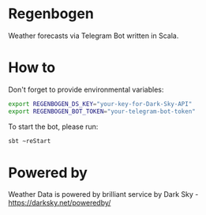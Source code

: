 # Regenbogen 
Weather forecasts via Telegram Bot written in Scala.

# How to 
Don't forget to provide environmental variables:
```bash
export REGENBOGEN_DS_KEY="your-key-for-Dark-Sky-API"
export REGENBOGEN_BOT_TOKEN="your-telegram-bot-token"
```

To start the bot, please run:
```bash
sbt ~reStart
```
# Powered by 
Weather Data is powered by brilliant service by Dark Sky - https://darksky.net/poweredby/
 